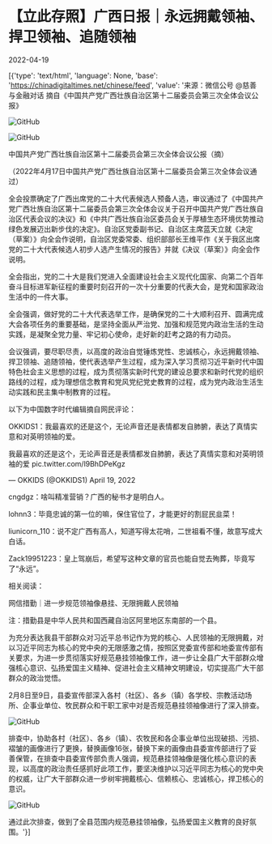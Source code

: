 # 【立此存照】广西日报｜永远拥戴领袖、捍卫领袖、追随领袖

2022-04-19

[{'type': 'text/html', 'language': None, 'base': 'https://chinadigitaltimes.net/chinese/feed', 'value': '来源：微信公号 @慈善与金融对话  摘自《中国共产党广西壮族自治区第十二届委员会第三次全体会议公报》

![GitHub](https://chinadigitaltimes.net/chinese/files/2022/04/image-1650359787986.png)

![GitHub](https://chinadigitaltimes.net/chinese/files/2022/04/image-1650359800765.png)

中国共产党广西壮族自治区第十二届委员会第三次全体会议公报（摘）

（2022年4月17日中国共产党广西壮族自治区第十二届委员会第三次全体会议通过）

全会投票确定了广西出席党的二十大代表候选人预备人选，审议通过了《中国共产党广西壮族自治区第十二届委员会第三次全体会议关于召开中国共产党广西壮族自治区代表会议的决议》和《中共广西壮族自治区委员会关于厚植生态环境优势推动绿色发展迈出新步伐的决定》。自治区党委副书记、自治区主席蓝天立就《决定（草案）》向全会作说明，自治区党委常委、组织部部长王维平作《关于我区出席党的二十大代表候选人初步人选产生情况的报告》并就《决议（草案）》向全会作说明。

全会指出，党的二十大是我们党进入全面建设社会主义现代化国家、向第二个百年奋斗目标进军新征程的重要时刻召开的一次十分重要的代表大会，是党和国家政治生活中的一件大事。

全会强调，做好党的二十大代表选举工作，是确保党的二十大顺利召开、圆满完成大会各项任务的重要基础，是坚持全面从严治党、加强和规范党内政治生活的生动实践，是凝聚全党力量、牢记初心使命，走好新的赶考之路的有力动员。

会议强调，要尽职尽责，以高度的政治自觉锤炼党性、忠诚核心，永远拥戴领袖、捍卫领袖、追随领袖，使代表选举产生过程，成为深入学习贯彻习近平新时代中国特色社会主义思想的过程，成为贯彻落实新时代党的建设总要求和新时代党的组织路线的过程，成为理想信念教育和党风党纪党史教育的过程，成为党内政治生活生动实践和民主集中制教育的过程。

以下为中国数字时代编辑摘自网民评论：



OKKIDS1：我最喜欢的还是这个，无论声音还是表情都发自肺腑，表达了真情实意和对英明领袖的爱。



我最喜欢的还是这个，无论声音还是表情都发自肺腑，表达了真情实意和对英明领袖的爱 pic.twitter.com/l9BhDPeKgz

&mdash; OKKIDS (@OKKIDS1) April 19, 2022







cngdgz：啥叫精准营销？广西的秘书才是明白人。

lohnn3：毕竟忠诚的第一位的嘛，保住官位了，才能更好的割屁民韭菜！

liunicorn_110：说不定广西有高人，知道写得太花哨，二世祖看不懂，故意写成大白话。

Zack19951223：皇上驾崩后，希望写这种文章的官员也能自觉去殉葬，毕竟写了“永远”。



相关阅读：



网信措勤｜进一步规范领袖像悬挂、无限拥戴人民领袖



注：措勤县是中华人民共和国西藏自治区阿里地区东南部的一个县。

为充分表达我县干部群众对习近平总书记作为党的核心、人民领袖的无限拥戴，对以习近平同志为核心的党中央的无限感激之情，按照区党委宣传部和地委宣传部有关要求，为进一步贯彻落实好规范悬挂领袖像工作，进一步让全县广大干部群众增强核心意识、弘扬爱国主义精神、促进社会主义精神文明建设，切实提高广大干部群众的政治觉悟。

2月8日至9日，县委宣传部深入各村（社区）、各乡（镇）各学校、宗教活动场所、企事业单位、牧民群众和干职工家中对是否规范悬挂领袖像进行了深入排查。

![GitHub](https://chinadigitaltimes.net/chinese/files/2022/04/post-679822-625e9064a4503.)

排查中，协助各村（社区）、各乡（镇）、农牧民和各企事业单位出现破损、污损、褶皱的画像进行了更换，替换画像16张，替换下来的画像由县委宣传部进行了妥善保管，在排查中县委宣传部负责人强调，规范悬挂领袖像是强化核心意识的表现，以高度的政治责任感抓好此项工作，要坚决维护以习近平同志为核心的党中央的权威，让广大干部群众进一步树牢拥戴核心、信赖核心、忠诚核心，捍卫核心的意识。

![GitHub](https://chinadigitaltimes.net/chinese/files/2022/04/post-679822-625e9066eddbf.)

通过此次排查，做到了全县范围内规范悬挂领袖像，弘扬爱国主义教育的良好氛围。'}]
